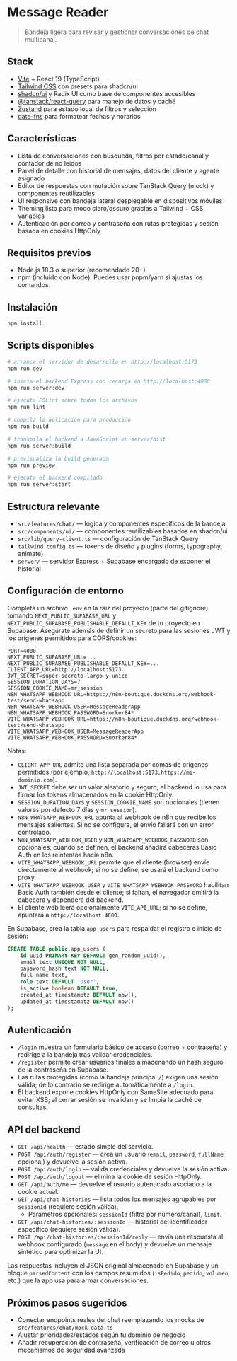 # Message Reader

> Bandeja ligera para revisar y gestionar conversaciones de chat multicanal.

## Stack

- [Vite](https://vitejs.dev/) + React 19 (TypeScript)
- [Tailwind CSS](https://tailwindcss.com/) con presets para shadcn/ui
- [shadcn/ui](https://ui.shadcn.com/) y Radix UI como base de componentes accesibles
- [@tanstack/react-query](https://tanstack.com/query/latest) para manejo de datos y caché
- [Zustand](https://zustand-demo.pmnd.rs/) para estado local de filtros y selección
- [date-fns](https://date-fns.org/) para formatear fechas y horarios

## Características

- Lista de conversaciones con búsqueda, filtros por estado/canal y contador de no leídos
- Panel de detalle con historial de mensajes, datos del cliente y agente asignado
- Editor de respuestas con mutación sobre TanStack Query (mock) y componentes reutilizables
- UI responsive con bandeja lateral desplegable en dispositivos móviles
- Theming listo para modo claro/oscuro gracias a Tailwind + CSS variables
- Autenticación por correo y contraseña con rutas protegidas y sesión basada en cookies HttpOnly

## Requisitos previos

- Node.js 18.3 o superior (recomendado 20+)
- npm (incluido con Node). Puedes usar pnpm/yarn si ajustas los comandos.

## Instalación

```powershell
npm install
```

## Scripts disponibles

```powershell
# arranca el servidor de desarrollo en http://localhost:5173
npm run dev

# inicia el backend Express con recarga en http://localhost:4000
npm run server:dev

# ejecuta ESLint sobre todos los archivos
npm run lint

# compila la aplicación para producción
npm run build

# transpila el backend a JavaScript en server/dist
npm run server:build

# previsualiza la build generada
npm run preview

# ejecuta el backend compilado
npm run server:start
```

## Estructura relevante

- `src/features/chat/` — lógica y componentes específicos de la bandeja
- `src/components/ui/` — componentes reutilizables basados en shadcn/ui
- `src/lib/query-client.ts` — configuración de TanStack Query
- `tailwind.config.ts` — tokens de diseño y plugins (forms, typography, animate)
- `server/` — servidor Express + Supabase encargado de exponer el historial

## Configuración de entorno

Completa un archivo `.env` en la raíz del proyecto (parte del gitignore) tomando `NEXT_PUBLIC_SUPABASE_URL` y `NEXT_PUBLIC_SUPABASE_PUBLISHABLE_DEFAULT_KEY` de tu proyecto en Supabase. Asegúrate además de definir un secreto para las sesiones JWT y los orígenes permitidos para CORS/cookies:

```env
PORT=4000
NEXT_PUBLIC_SUPABASE_URL=...
NEXT_PUBLIC_SUPABASE_PUBLISHABLE_DEFAULT_KEY=...
CLIENT_APP_URL=http://localhost:5173
JWT_SECRET=super-secreto-largo-y-unico
SESSION_DURATION_DAYS=7
SESSION_COOKIE_NAME=mr_session
N8N_WHATSAPP_WEBHOOK_URL=https://n8n-boutique.duckdns.org/webhook-test/send-whatsapp
N8N_WHATSAPP_WEBHOOK_USER=MessageReaderApp
N8N_WHATSAPP_WEBHOOK_PASSWORD=Snorker84*
VITE_WHATSAPP_WEBHOOK_URL=https://n8n-boutique.duckdns.org/webhook-test/send-whatsapp
VITE_WHATSAPP_WEBHOOK_USER=MessageReaderApp
VITE_WHATSAPP_WEBHOOK_PASSWORD=Snorker84*
```

Notas:

- `CLIENT_APP_URL` admite una lista separada por comas de orígenes permitidos (por ejemplo, `http://localhost:5173,https://mi-dominio.com`).
- `JWT_SECRET` debe ser un valor aleatorio y seguro; el backend lo usa para firmar los tokens almacenados en la cookie HttpOnly.
- `SESSION_DURATION_DAYS` y `SESSION_COOKIE_NAME` son opcionales (tienen valores por defecto 7 días y `mr_session`).
- `N8N_WHATSAPP_WEBHOOK_URL` apunta al webhook de n8n que recibe los mensajes salientes. Si no se configura, el envío fallará con un error controlado.
- `N8N_WHATSAPP_WEBHOOK_USER` y `N8N_WHATSAPP_WEBHOOK_PASSWORD` son opcionales; cuando se definen, el backend añadirá cabeceras Basic Auth en los reintentos hacia n8n.
- `VITE_WHATSAPP_WEBHOOK_URL` permite que el cliente (browser) envíe directamente al webhook; si no se define, se usará el backend como proxy.
- `VITE_WHATSAPP_WEBHOOK_USER` y `VITE_WHATSAPP_WEBHOOK_PASSWORD` habilitan Basic Auth también desde el cliente; si faltan, el navegador omitirá la cabecera y dependerá del backend.
- El cliente web leerá opcionalmente `VITE_API_URL`; si no se define, apuntará a `http://localhost:4000`.

En Supabase, crea la tabla `app_users` para respaldar el registro e inicio de sesión:

```sql
CREATE TABLE public.app_users (
	id uuid PRIMARY KEY DEFAULT gen_random_uuid(),
	email text UNIQUE NOT NULL,
	password_hash text NOT NULL,
	full_name text,
	role text DEFAULT 'user',
	is_active boolean DEFAULT true,
	created_at timestamptz DEFAULT now(),
	updated_at timestamptz DEFAULT now()
);
```

## Autenticación

- `/login` muestra un formulario básico de acceso (correo + contraseña) y redirige a la bandeja tras validar credenciales.
- `/register` permite crear usuarios finales almacenando un hash seguro de la contraseña en Supabase.
- Las rutas protegidas (como la bandeja principal `/`) exigen una sesión válida; de lo contrario se redirige automáticamente a `/login`.
- El backend expone cookies HttpOnly con SameSite adecuado para evitar XSS; al cerrar sesión se invalidan y se limpia la caché de consultas.

## API del backend

- `GET /api/health` — estado simple del servicio.
- `POST /api/auth/register` — crea un usuario (`email`, `password`, `fullName` opcional) y devuelve la sesión activa.
- `POST /api/auth/login` — valida credenciales y devuelve la sesión activa.
- `POST /api/auth/logout` — elimina la cookie de sesión HttpOnly.
- `GET /api/auth/me` — devuelve el usuario autenticado asociado a la cookie actual.
- `GET /api/chat-histories` — lista todos los mensajes agrupables por `sessionId` (requiere sesión válida).
	- Parámetros opcionales: `sessionId` (filtra por número/canal), `limit`.
- `GET /api/chat-histories/:sessionId` — historial del identificador específico (requiere sesión válida).
- `POST /api/chat-histories/:sessionId/reply` — envía una respuesta al webhook configurado (`message` en el body) y devuelve un mensaje sintético para optimizar la UI.

Las respuestas incluyen el JSON original almacenado en Supabase y un bloque `parsedContent` con los campos resumidos (`isPedido`, `pedido`, `volumen`, etc.) que la app usa para armar conversaciones.

## Próximos pasos sugeridos

- Conectar endpoints reales del chat reemplazando los mocks de `src/features/chat/mock-data.ts`
- Ajustar prioridades/estados según tu dominio de negocio
- Añadir recuperación de contraseña, verificación de correo u otros mecanismos de seguridad avanzada
